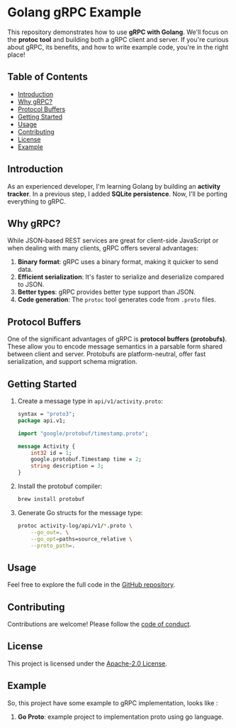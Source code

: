 # Golang gRPC Example

This repository demonstrates how to use **gRPC with Golang**. We'll focus on the **protoc tool** and building both a gRPC client and server. If you're curious about gRPC, its benefits, and how to write example code, you're in the right place!

## Table of Contents

- [Introduction](#introduction)
- [Why gRPC?](#why-grpc)
- [Protocol Buffers](#protocol-buffers)
- [Getting Started](#getting-started)
- [Usage](#usage)
- [Contributing](#contributing)
- [License](#license)
- [Example](#example)

## Introduction

As an experienced developer, I'm learning Golang by building an **activity tracker**. In a previous step, I added **SQLite persistence**. Now, I'll be porting everything to gRPC.

## Why gRPC?

While JSON-based REST services are great for client-side JavaScript or when dealing with many clients, gRPC offers several advantages:

1. **Binary format**: gRPC uses a binary format, making it quicker to send data.
2. **Efficient serialization**: It's faster to serialize and deserialize compared to JSON.
3. **Better types**: gRPC provides better type support than JSON.
4. **Code generation**: The `protoc` tool generates code from `.proto` files.

## Protocol Buffers

One of the significant advantages of gRPC is **protocol buffers (protobufs)**. These allow you to encode message semantics in a parsable form shared between client and server. Protobufs are platform-neutral, offer fast serialization, and support schema migration.

## Getting Started

1. Create a message type in `api/v1/activity.proto`:

   ```proto
   syntax = "proto3";
   package api.v1;

   import "google/protobuf/timestamp.proto";

   message Activity {
       int32 id = 1;
       google.protobuf.Timestamp time = 2;
       string description = 3;
   }
   ```

2. Install the protobuf compiler:

   ```bash
   brew install protobuf
   ```

3. Generate Go structs for the message type:

   ```bash
   protoc activity-log/api/v1/*.proto \
       --go_out=. \
       --go_opt=paths=source_relative \
       --proto_path=.
   ```

## Usage

Feel free to explore the full code in the [GitHub repository](https://github.com/reven-erlangga/go-grpc-tutorial).

## Contributing

Contributions are welcome! Please follow the [code of conduct](https://github.com/reven-erlangga/go-grpc-tutorial/blob/main/CODE_OF_CONDUCT.md).

## License

This project is licensed under the [Apache-2.0 License](https://github.com/reven-erlangga/go-grpc-tutorial/blob/main/LICENSE).

## Example

So, this project have some example to gRPC implementation, looks like :

1. **Go Proto**: example project to implementation proto using go language.
